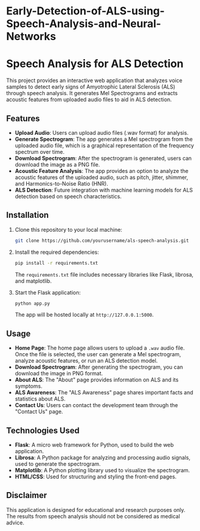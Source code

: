 # Early-Detection-of-ALS-using-Speech-Analysis-and-Neural-Networks

# Speech Analysis for ALS Detection

This project provides an interactive web application that analyzes voice samples to detect early signs of Amyotrophic Lateral Sclerosis (ALS) through speech analysis. It generates Mel Spectrograms and extracts acoustic features from uploaded audio files to aid in ALS detection.

## Features

- **Upload Audio**: Users can upload audio files (.wav format) for analysis.
- **Generate Spectrogram**: The app generates a Mel spectrogram from the uploaded audio file, which is a graphical representation of the frequency spectrum over time.
- **Download Spectrogram**: After the spectrogram is generated, users can download the image as a PNG file.
- **Acoustic Feature Analysis**: The app provides an option to analyze the acoustic features of the uploaded audio, such as pitch, jitter, shimmer, and Harmonics-to-Noise Ratio (HNR).
- **ALS Detection**: Future integration with machine learning models for ALS detection based on speech characteristics.

## Installation

1. Clone this repository to your local machine:
   ```bash
   git clone https://github.com/yourusername/als-speech-analysis.git
   ```
2. Install the required dependencies:
   ```bash
   pip install -r requirements.txt
   ```
   The `requirements.txt` file includes necessary libraries like Flask, librosa, and matplotlib.

3. Start the Flask application:
   ```bash
   python app.py
   ```
   The app will be hosted locally at `http://127.0.0.1:5000`.

## Usage

- **Home Page**: The home page allows users to upload a `.wav` audio file. Once the file is selected, the user can generate a Mel spectrogram, analyze acoustic features, or run an ALS detection model.
- **Download Spectrogram**: After generating the spectrogram, you can download the image in PNG format.
- **About ALS**: The "About" page provides information on ALS and its symptoms.
- **ALS Awareness**: The "ALS Awareness" page shares important facts and statistics about ALS.
- **Contact Us**: Users can contact the development team through the "Contact Us" page.

## Technologies Used

- **Flask**: A micro web framework for Python, used to build the web application.
- **Librosa**: A Python package for analyzing and processing audio signals, used to generate the spectrogram.
- **Matplotlib**: A Python plotting library used to visualize the spectrogram.
- **HTML/CSS**: Used for structuring and styling the front-end pages.

## Disclaimer

This application is designed for educational and research purposes only. The results from speech analysis should not be considered as medical advice.
